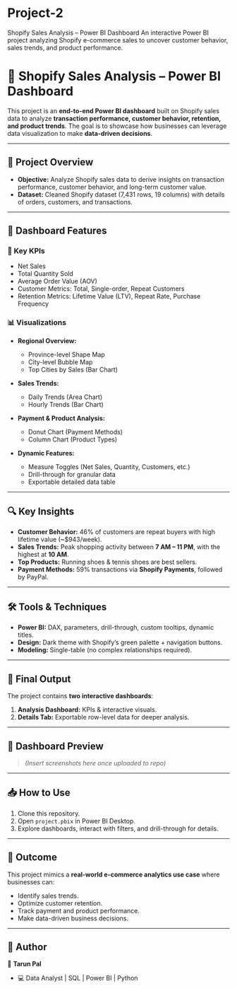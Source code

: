 # Project-2
Shopify Sales Analysis – Power BI Dashboard An interactive Power BI project analyzing Shopify e-commerce sales to uncover customer behavior, sales trends, and product performance.
# 🛒 Shopify Sales Analysis – Power BI Dashboard  

This project is an **end-to-end Power BI dashboard** built on Shopify sales data to analyze **transaction performance, customer behavior, retention, and product trends**. The goal is to showcase how businesses can leverage data visualization to make **data-driven decisions**.  

---

## 📌 Project Overview  
- **Objective:** Analyze Shopify sales data to derive insights on transaction performance, customer behavior, and long-term customer value.  
- **Dataset:** Cleaned Shopify dataset (7,431 rows, 19 columns) with details of orders, customers, and transactions.  

---

## 🚀 Dashboard Features  

### 🔑 Key KPIs  
- Net Sales  
- Total Quantity Sold  
- Average Order Value (AOV)  
- Customer Metrics: Total, Single-order, Repeat Customers  
- Retention Metrics: Lifetime Value (LTV), Repeat Rate, Purchase Frequency  

### 📊 Visualizations  
- **Regional Overview:**  
  - Province-level Shape Map  
  - City-level Bubble Map  
  - Top Cities by Sales (Bar Chart)  

- **Sales Trends:**  
  - Daily Trends (Area Chart)  
  - Hourly Trends (Bar Chart)  

- **Payment & Product Analysis:**  
  - Donut Chart (Payment Methods)  
  - Column Chart (Product Types)  

- **Dynamic Features:**  
  - Measure Toggles (Net Sales, Quantity, Customers, etc.)  
  - Drill-through for granular data  
  - Exportable detailed data table  

---

## 🔍 Key Insights  
- **Customer Behavior:** 46% of customers are repeat buyers with high lifetime value (~$943/week).  
- **Sales Trends:** Peak shopping activity between **7 AM – 11 PM**, with the highest at **10 AM**.  
- **Top Products:** Running shoes & tennis shoes are best sellers.  
- **Payment Methods:** 59% transactions via **Shopify Payments**, followed by PayPal.  

---

## 🛠 Tools & Techniques  
- **Power BI:** DAX, parameters, drill-through, custom tooltips, dynamic titles.  
- **Design:** Dark theme with Shopify’s green palette + navigation buttons.  
- **Modeling:** Single-table (no complex relationships required).  

---

## 📂 Final Output  
The project contains **two interactive dashboards**:  
1. **Analysis Dashboard:** KPIs & interactive visuals.  
2. **Details Tab:** Exportable row-level data for deeper analysis.  

---

## 📸 Dashboard Preview  
> *(Insert screenshots here once uploaded to repo)*  

---

## 📥 How to Use  
1. Clone this repository.  
2. Open `project.pbix` in Power BI Desktop.  
3. Explore dashboards, interact with filters, and drill-through for details.  

---

## 🎯 Outcome  
This project mimics a **real-world e-commerce analytics use case** where businesses can:  
- Identify sales trends.  
- Optimize customer retention.  
- Track payment and product performance.  
- Make data-driven business decisions.  

---

## 📢 Author  
👤 **Tarun Pal**  
 
- 💻 Data Analyst | SQL | Power BI | Python  
